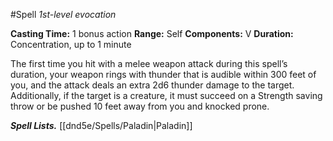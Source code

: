 #Spell
*1st-level evocation*

**Casting Time:** 1 bonus action
**Range:** Self
**Components:** V
**Duration:** Concentration, up to 1 minute

The first time you hit with a melee weapon attack during this spell’s duration, your weapon rings with thunder that is audible within 300 feet of you, and the attack deals an extra 2d6 thunder damage to the target. Additionally, if the target is a creature, it must succeed on a Strength saving throw or be pushed 10 feet away from you and knocked prone.

***Spell Lists.*** [[dnd5e/Spells/Paladin\|Paladin]]